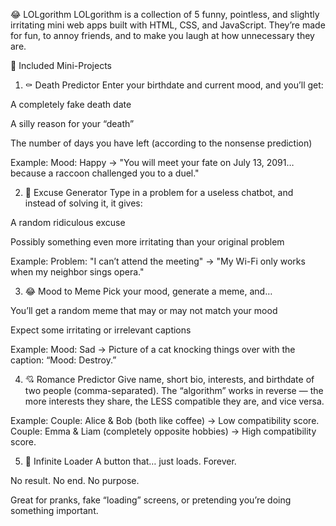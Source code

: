😂 LOLgorithm
LOLgorithm is a collection of 5 funny, pointless, and slightly irritating mini web apps built with HTML, CSS, and JavaScript.
They’re made for fun, to annoy friends, and to make you laugh at how unnecessary they are.

🌟 Included Mini-Projects
1. ⚰️ Death Predictor
Enter your birthdate and current mood, and you’ll get:

A completely fake death date

A silly reason for your “death”

The number of days you have left (according to the nonsense prediction)

Example:
Mood: Happy → "You will meet your fate on July 13, 2091… because a raccoon challenged you to a duel."

2. 🙈 Excuse Generator
Type in a problem for a useless chatbot, and instead of solving it, it gives:

A random ridiculous excuse

Possibly something even more irritating than your original problem

Example:
Problem: "I can’t attend the meeting" → "My Wi-Fi only works when my neighbor sings opera."

3. 😂 Mood to Meme
Pick your mood, generate a meme, and…

You’ll get a random meme that may or may not match your mood

Expect some irritating or irrelevant captions

Example:
Mood: Sad → Picture of a cat knocking things over with the caption: “Mood: Destroy.”

4. 💘 Romance Predictor
Give name, short bio, interests, and birthdate of two people (comma-separated).
The “algorithm” works in reverse — the more interests they share, the LESS compatible they are, and vice versa.

Example:
Couple: Alice & Bob (both like coffee) → Low compatibility score.
Couple: Emma & Liam (completely opposite hobbies) → High compatibility score.

5. 🔄 Infinite Loader
A button that… just loads. Forever.

No result. No end. No purpose.

Great for pranks, fake “loading” screens, or pretending you’re doing something important.
